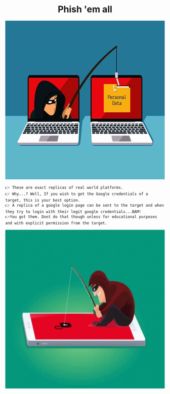 # <h1 align="center"> Phish 'em all </h1>

<img src="Phishing.jpg" height="500" width="1750" >

    👉 These are exact replicas of real world platforms. 
    👉 Why...? Well, If you wish to get the Google credentials of a target, this is your best option. 
    👉 A replica of a google login page can be sent to the target and when they try to login with their legit google credentials...BAM! 
    👉You got them. Dont do that though unless for educational purposes and with explicit permission from the target. 

<img src="phishing-phisher.gif" height="500" width="1750" >
